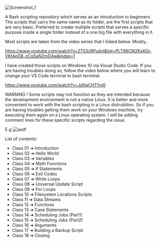 
![Screenshot_1](https://github.com/KadirDokur/BashScripting/assets/45979582/7d0daa4c-e068-49ac-9ebf-c7c2f8bfebf2)

A Bash scripting repostiory which serves as an introduction to beginners. The scripts that carry the same name as its folder, are the first scripts that are very basic. Preferred to create multiple scripts that serves a specific purpose inside a single folder instead of a one big file with everything in it.


Most scripts are taken from the video series that I linked below. Mostly..

https://www.youtube.com/watch?v=2733cRPudvI&list=PLT98CRl2KxKGj-VKtApD8-zCqSaN2mD4w&index=1

I have created those scripts on Windows 10 via Visual Studio Code. If you are having troubles doing so, follow the video below where you will learn to change your VS Code terminal to bash terminal.

https://www.youtube.com/watch?v=JdXqCHT1rq0


WARNING !
Some scripts may not function as they are intended because the development environment is not a native Linux. It is better and more convenient to work with the bash scripting in a Linux distrubition.
So if you are having troubles getting them work on your Windows machine, try executing them again on a Linux operating system. I will be adding comment lines for these specific scripts regarding the issue.

E.g
![asdf](https://github.com/KadirDokur/BashScripting/assets/45979582/2dfec726-9669-4908-a00d-7a6b357c87a4)


List of contents:
- Class 01 ➜ Introduction
- Class 02 ➜ Hello World
- Class 03 ➜ Variables
- Class 04 ➜ Math Functions 
- Class 05 ➜ If Statements
- Class 06 ➜ Exit Codes
- Class 07 ➜ While Loops
- Class 08 ➜ Universal Update Script
- Class 09 ➜ For Loops
- Class 10 ➜ Filesystem Locations Scripts
- Class 11 ➜ Data Streams
- Class 12 ➜ Functions
- Class 13 ➜ Case Statements
- Class 14 ➜ Scheduling Jobs (Part1)
- Class 15 ➜ Scheduling Jobs (Part2)
- Class 16 ➜ Arguments
- Class 17 ➜ Building a Backup Script
- Class 18 ➜ Closing
